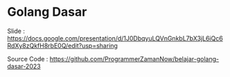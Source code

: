 # Golang Dasar

Slide : https://docs.google.com/presentation/d/1J0DbqyuLQVnGnkbL7bX3jL6iQc6RdXy8zQkfH8rbE0Q/edit?usp=sharing

Source Code : https://github.com/ProgrammerZamanNow/belajar-golang-dasar-2023